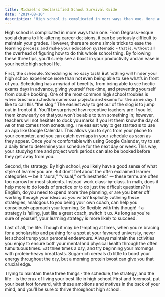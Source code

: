```yaml
---
title: Michael's Declassified School Survival Guide
date: "2019-08-10"
description: "High school is complicated in more ways than one. Here are a few pointers I'd give to my high school self."
---
```


High school is complicated in more ways than one. From Degrassi-esque social drama to life-altering career decisions, it can be seriously difficult to maintain your grades. However, there are some simple tricks to ease the learning process and make your education systematic - that is, without all the overhead of figuring how to do this whole school thing. By following these three tips, you’ll surely see a boost in your productivity and an ease in your hectic high school life.

First, the schedule. Scheduling is no easy task! But nothing will hinder your high school experience more than not even being able to see what’s in front of you. Scheduling has a myriad of benefits, from being able to see hectic exams days in advance, giving yourself free-time, and preventing yourself from double booking. One of the most common high school troubles is when teachers schedule numerous projects and exams for the same day. I like to call this “the slog.” The easiest way to get out of the slog is to jump out in front of it. You’ll be surprised how receptive teachers are if you let them know early on that you won’t be able to turn something in; however, teachers will not hesitate to dock you marks if you let them know the day of. All of this comes from scheduling. The easiest way to get started is to use an app like Google Calendar. This allows you to sync from your phone to your computer, and you can catch overlaps in your schedule as soon as they appear. Once you're comfortable with using Google Calendar, try to set a daily time to determine your schedule for the next day or week. This way, your studying time and project work periods can also be booked before they get away from you.

Second, the strategy. By high school, you likely have a good sense of what style of learner you are. But don’t fret about the often exclaimed learner categories — be it “aural,” “visual,” or “kinesthetic” — these terms are often too narrow for most students. Instead, work class-by-class. In math, does it help more to do loads of practice or to do just the difficult questions? In English, do you need to spend more time planning, or are you better off working through your ideas as you write? Explicitly outlining these strategies, analogous to you being your own coach, can help you consciously approach your learning. Be flexible with this though! If a strategy is failing, just like a great coach, switch it up. As long as you're sure of yourself, your learning strategy is more likely to succeed. 

Last of all, the life. Though it may be tempting at times, when you're bracing for a scholarship and pushing for a spot at your favoured university, never let school trump your personal endeavours. Always maintain the activities you enjoy to ensure both your mental and physical health through the often tumultuous times. Eat three times a day, and try beginning your mornings with protein-heavy breakfasts. Sugar-rich cereals do little to boost your energy throughout the day, but a morning protein boost can give you that crucial edge.

Trying to maintain these three things - the schedule, the strategy, and the life - is the crux of living your best life in high school. First and foremost, put your best foot forward, with these ambitions and motives in the back of your mind, and you’ll be sure to thrive throughout high school.